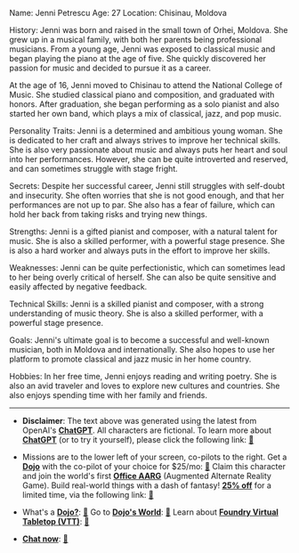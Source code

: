 Name: Jenni Petrescu
Age: 27
Location: Chisinau, Moldova

History: Jenni was born and raised in the small town of Orhei, Moldova. She grew up in a musical family, with both her parents being professional musicians. From a young age, Jenni was exposed to classical music and began playing the piano at the age of five. She quickly discovered her passion for music and decided to pursue it as a career.

At the age of 16, Jenni moved to Chisinau to attend the National College of Music. She studied classical piano and composition, and graduated with honors. After graduation, she began performing as a solo pianist and also started her own band, which plays a mix of classical, jazz, and pop music.

Personality Traits: Jenni is a determined and ambitious young woman. She is dedicated to her craft and always strives to improve her technical skills. She is also very passionate about music and always puts her heart and soul into her performances. However, she can be quite introverted and reserved, and can sometimes struggle with stage fright.

Secrets: Despite her successful career, Jenni still struggles with self-doubt and insecurity. She often worries that she is not good enough, and that her performances are not up to par. She also has a fear of failure, which can hold her back from taking risks and trying new things.

Strengths: Jenni is a gifted pianist and composer, with a natural talent for music. She is also a skilled performer, with a powerful stage presence. She is also a hard worker and always puts in the effort to improve her skills.

Weaknesses: Jenni can be quite perfectionistic, which can sometimes lead to her being overly critical of herself. She can also be quite sensitive and easily affected by negative feedback.

Technical Skills: Jenni is a skilled pianist and composer, with a strong understanding of music theory. She is also a skilled performer, with a powerful stage presence.

Goals: Jenni's ultimate goal is to become a successful and well-known musician, both in Moldova and internationally. She also hopes to use her platform to promote classical and jazz music in her home country.

Hobbies: In her free time, Jenni enjoys reading and writing poetry. She is also an avid traveler and loves to explore new cultures and countries. She also enjoys spending time with her family and friends.
 

---
* **Disclaimer**: The text above was generated using the latest from OpenAI's [**ChatGPT**](https://openai.com/blog/chatgpt/).  All characters are fictional.  To learn more about [**ChatGPT**](https://openai.com/blog/chatgpt/) (or to try it yourself), please click the following link: [:closed_book:](https://openai.com/blog/chatgpt/)

* Missions are to the lower left of your screen, co-pilots to the right. Get a [**Dojo**](https://workmates.live/marketplace) with the co-pilot of your choice for $25/mo: [:green_book:](https://workmates.live/marketplace) Claim this character and join the world's first [**Office AARG**](https://dojos.world) (Augmented Alternate Reality Game). Build real-world things with a dash of fantasy! [**25% off**](https://blog.workmates.live/deal-on-a-dojo) for a limited time, via the following link: [:green_book:](https://blog.workmates.live/deal-on-a-dojo) 

* What's a [**Dojo?**](https://workdojos.com): [:blue_book:](https://workdojos.com)  Go to [**Dojo's World**](https://dojos.world): [:blue_book:](https://dojos.world)  Learn about [**Foundry Virtual Tabletop (VTT)**](https://foundryvtt.com): [:closed_book:](https://foundryvtt.com/)

* [**Chat now**](https://chat.workmates.live/channel/support): [:ledger:](https://chat.workmates.live/channel/support)